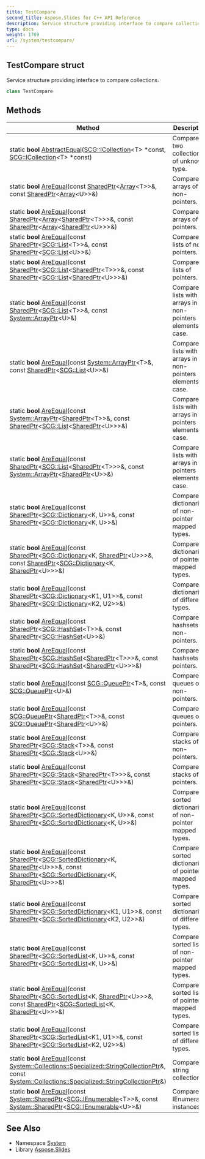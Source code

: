 ```yaml
---
title: TestCompare
second_title: Aspose.Slides for C++ API Reference
description: Service structure providing interface to compare collections.
type: docs
weight: 1769
url: /system/testcompare/
---
```

## TestCompare struct


Service structure providing interface to compare collections.

```cpp
class TestCompare
```

## Methods

| Method | Description |
| --- | --- |
| static **bool** [AbstractEqual](./abstractequal/)([SCG::ICollection](../../system.collections.generic/icollection/)\<T\> *const, [SCG::ICollection](../../system.collections.generic/icollection/)\<T\> *const) | Compares two collections of unknown type. |
| static **bool** [AreEqual](./areequal/)(const [SharedPtr](../sharedptr/)\<[Array](../array/)\<T\>\>\&, const [SharedPtr](../sharedptr/)\<[Array](../array/)\<U\>\>\&) | Compares arrays of non-pointers. |
| static **bool** [AreEqual](./areequal/)(const [SharedPtr](../sharedptr/)\<[Array](../array/)\<[SharedPtr](../sharedptr/)\<T\>\>\>\&, const [SharedPtr](../sharedptr/)\<[Array](../array/)\<[SharedPtr](../sharedptr/)\<U\>\>\>\&) | Compares arrays of pointers. |
| static **bool** [AreEqual](./areequal/)(const [SharedPtr](../sharedptr/)\<[SCG::List](../../system.collections.generic/list/)\<T\>\>\&, const [SharedPtr](../sharedptr/)\<[SCG::List](../../system.collections.generic/list/)\<U\>\>\&) | Compares lists of non-pointers. |
| static **bool** [AreEqual](./areequal/)(const [SharedPtr](../sharedptr/)\<[SCG::List](../../system.collections.generic/list/)\<[SharedPtr](../sharedptr/)\<T\>\>\>\&, const [SharedPtr](../sharedptr/)\<[SCG::List](../../system.collections.generic/list/)\<[SharedPtr](../sharedptr/)\<U\>\>\>\&) | Compares lists of pointers. |
| static **bool** [AreEqual](./areequal/)(const [SharedPtr](../sharedptr/)\<[SCG::List](../../system.collections.generic/list/)\<T\>\>\&, const [System::ArrayPtr](../arrayptr/)\<U\>\&) | Compares lists with arrays in non-pointers elements case. |
| static **bool** [AreEqual](./areequal/)(const [System::ArrayPtr](../arrayptr/)\<T\>\&, const [SharedPtr](../sharedptr/)\<[SCG::List](../../system.collections.generic/list/)\<U\>\>\&) | Compares lists with arrays in non-pointers elements case. |
| static **bool** [AreEqual](./areequal/)(const [System::ArrayPtr](../arrayptr/)\<[SharedPtr](../sharedptr/)\<T\>\>\&, const [SharedPtr](../sharedptr/)\<[SCG::List](../../system.collections.generic/list/)\<[SharedPtr](../sharedptr/)\<U\>\>\>\&) | Compares lists with arrays in pointers elements case. |
| static **bool** [AreEqual](./areequal/)(const [SharedPtr](../sharedptr/)\<[SCG::List](../../system.collections.generic/list/)\<[SharedPtr](../sharedptr/)\<T\>\>\>\&, const [System::ArrayPtr](../arrayptr/)\<[SharedPtr](../sharedptr/)\<U\>\>\&) | Compares lists with arrays in pointers elements case. |
| static **bool** [AreEqual](./areequal/)(const [SharedPtr](../sharedptr/)\<[SCG::Dictionary](../../system.collections.generic/dictionary/)\<K, U\>\>\&, const [SharedPtr](../sharedptr/)\<[SCG::Dictionary](../../system.collections.generic/dictionary/)\<K, U\>\>\&) | Compares dictionaries of non-pointer mapped types. |
| static **bool** [AreEqual](./areequal/)(const [SharedPtr](../sharedptr/)\<[SCG::Dictionary](../../system.collections.generic/dictionary/)\<K, [SharedPtr](../sharedptr/)\<U\>\>\>\&, const [SharedPtr](../sharedptr/)\<[SCG::Dictionary](../../system.collections.generic/dictionary/)\<K, [SharedPtr](../sharedptr/)\<U\>\>\>\&) | Compares dictionaries of pointer mapped types. |
| static **bool** [AreEqual](./areequal/)(const [SharedPtr](../sharedptr/)\<[SCG::Dictionary](../../system.collections.generic/dictionary/)\<K1, U1\>\>\&, const [SharedPtr](../sharedptr/)\<[SCG::Dictionary](../../system.collections.generic/dictionary/)\<K2, U2\>\>\&) | Compares dictionaries of different types. |
| static **bool** [AreEqual](./areequal/)(const [SharedPtr](../sharedptr/)\<[SCG::HashSet](../../system.collections.generic/hashset/)\<T\>\>\&, const [SharedPtr](../sharedptr/)\<[SCG::HashSet](../../system.collections.generic/hashset/)\<U\>\>\&) | Compares hashsets of non-pointers. |
| static **bool** [AreEqual](./areequal/)(const [SharedPtr](../sharedptr/)\<[SCG::HashSet](../../system.collections.generic/hashset/)\<[SharedPtr](../sharedptr/)\<T\>\>\>\&, const [SharedPtr](../sharedptr/)\<[SCG::HashSet](../../system.collections.generic/hashset/)\<[SharedPtr](../sharedptr/)\<U\>\>\>\&) | Compares hashsets of pointers. |
| static **bool** [AreEqual](./areequal/)(const [SCG::QueuePtr](../../system.collections.generic/queueptr/)\<T\>\&, const [SCG::QueuePtr](../../system.collections.generic/queueptr/)\<U\>\&) | Compares queues of non-pointers. |
| static **bool** [AreEqual](./areequal/)(const [SCG::QueuePtr](../../system.collections.generic/queueptr/)\<[SharedPtr](../sharedptr/)\<T\>\>\&, const [SCG::QueuePtr](../../system.collections.generic/queueptr/)\<[SharedPtr](../sharedptr/)\<U\>\>\&) | Compares queues of pointers. |
| static **bool** [AreEqual](./areequal/)(const [SharedPtr](../sharedptr/)\<[SCG::Stack](../../system.collections.generic/stack/)\<T\>\>\&, const [SharedPtr](../sharedptr/)\<[SCG::Stack](../../system.collections.generic/stack/)\<U\>\>\&) | Compares stacks of non-pointers. |
| static **bool** [AreEqual](./areequal/)(const [SharedPtr](../sharedptr/)\<[SCG::Stack](../../system.collections.generic/stack/)\<[SharedPtr](../sharedptr/)\<T\>\>\>\&, const [SharedPtr](../sharedptr/)\<[SCG::Stack](../../system.collections.generic/stack/)\<[SharedPtr](../sharedptr/)\<U\>\>\>\&) | Compares stacks of pointers. |
| static **bool** [AreEqual](./areequal/)(const [SharedPtr](../sharedptr/)\<[SCG::SortedDictionary](../../system.collections.generic/sorteddictionary/)\<K, U\>\>\&, const [SharedPtr](../sharedptr/)\<[SCG::SortedDictionary](../../system.collections.generic/sorteddictionary/)\<K, U\>\>\&) | Compares sorted dictionaries of non-pointer mapped types. |
| static **bool** [AreEqual](./areequal/)(const [SharedPtr](../sharedptr/)\<[SCG::SortedDictionary](../../system.collections.generic/sorteddictionary/)\<K, [SharedPtr](../sharedptr/)\<U\>\>\>\&, const [SharedPtr](../sharedptr/)\<[SCG::SortedDictionary](../../system.collections.generic/sorteddictionary/)\<K, [SharedPtr](../sharedptr/)\<U\>\>\>\&) | Compares sorted dictionaries of pointer mapped types. |
| static **bool** [AreEqual](./areequal/)(const [SharedPtr](../sharedptr/)\<[SCG::SortedDictionary](../../system.collections.generic/sorteddictionary/)\<K1, U1\>\>\&, const [SharedPtr](../sharedptr/)\<[SCG::SortedDictionary](../../system.collections.generic/sorteddictionary/)\<K2, U2\>\>\&) | Compares sorted dictionaries of different types. |
| static **bool** [AreEqual](./areequal/)(const [SharedPtr](../sharedptr/)\<[SCG::SortedList](../../system.collections.generic/sortedlist/)\<K, U\>\>\&, const [SharedPtr](../sharedptr/)\<[SCG::SortedList](../../system.collections.generic/sortedlist/)\<K, U\>\>\&) | Compares sorted lists of non-pointer mapped types. |
| static **bool** [AreEqual](./areequal/)(const [SharedPtr](../sharedptr/)\<[SCG::SortedList](../../system.collections.generic/sortedlist/)\<K, [SharedPtr](../sharedptr/)\<U\>\>\>\&, const [SharedPtr](../sharedptr/)\<[SCG::SortedList](../../system.collections.generic/sortedlist/)\<K, [SharedPtr](../sharedptr/)\<U\>\>\>\&) | Compares sorted lists of pointer mapped types. |
| static **bool** [AreEqual](./areequal/)(const [SharedPtr](../sharedptr/)\<[SCG::SortedList](../../system.collections.generic/sortedlist/)\<K1, U1\>\>\&, const [SharedPtr](../sharedptr/)\<[SCG::SortedList](../../system.collections.generic/sortedlist/)\<K2, U2\>\>\&) | Compares sorted lists of different types. |
| static **bool** [AreEqual](./areequal/)(const [System::Collections::Specialized::StringCollectionPtr](../../system.collections.specialized/stringcollectionptr/)\&, const [System::Collections::Specialized::StringCollectionPtr](../../system.collections.specialized/stringcollectionptr/)\&) | Compares string collections. |
| static **bool** [AreEqual](./areequal/)(const [System::SharedPtr](../sharedptr/)\<[SCG::IEnumerable](../../system.collections.generic/ienumerable/)\<T\>\>\&, const [System::SharedPtr](../sharedptr/)\<[SCG::IEnumerable](../../system.collections.generic/ienumerable/)\<U\>\>\&) | Compares IEnumerable instances. |
## See Also

* Namespace [System](../)
* Library [Aspose.Slides](../../)